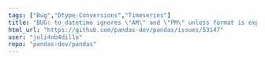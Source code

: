 ```yaml
---
tags: ["Bug","Dtype-Conversions","Timeseries"]
title: "BUG: to_datetime ignores \"AM\" and \"PM\" unless format is explicitly set"
html_url: "https://github.com/pandas-dev/pandas/issues/53147"
user: "juli4nb4dillo"
repo: "pandas-dev/pandas"
---
```


